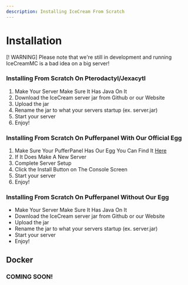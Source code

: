 ```yaml
---
description: Installing IceCream From Scratch
---
```


# Installation

[! WARNING] Please note that we're still in development and running IceCreamMC is a bad idea on a big server!

### Installing From Scratch On Pterodactyl/Jexacytl

1. Make Your Server Make Sure It Has Java On It
2. Download the IceCream server jar from Github or our Website
3. Upload the jar
4. Rename the jar to what your servers startup (ex. server.jar)
5. Start your server
6. Enjoy!

### Installing From Scratch On Pufferpanel With Our Official Egg

1. Make Sure Your PufferPanel Has Our Egg You Can Find It [Here](https://icecreammc.github.io/pufferpanel.json)
2. If It Does Make A New Server
3. Complete Server Setup
4. Click the Install Button on The Console Screen
5. Start your server
6. Enjoy!

### Installing From Scratch On Pufferpanel Without Our Egg

* Make Your Server Make Sure It Has Java On It
* Download the IceCream server jar from Github or our Website
* Upload the jar
* Rename the jar to what your servers startup (ex. server.jar)
* Start your server
* Enjoy!

## Docker

### COMING SOON!

